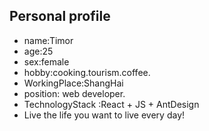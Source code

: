 ## Personal profile

  * name:Timor
  * age:25
  * sex:female 
  * hobby:cooking.tourism.coffee.
  * WorkingPlace:ShangHai
  * position: web developer.
  * TechnologyStack :React + JS + AntDesign
  * Live the life you want to live every day! 